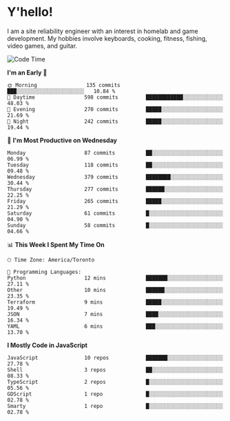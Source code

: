 # Y'hello!
I am a site reliability engineer with an interest in homelab and game development.
My hobbies involve keyboards, cooking, fitness, fishing, video games, and guitar.

<!--START_SECTION:waka-->
![Code Time](http://img.shields.io/badge/Code%20Time-80%20hrs%2046%20mins-blue)

**I'm an Early 🐤** 

```text
🌞 Morning                135 commits         ███░░░░░░░░░░░░░░░░░░░░░░   10.84 % 
🌆 Daytime                598 commits         ████████████░░░░░░░░░░░░░   48.03 % 
🌃 Evening                270 commits         █████░░░░░░░░░░░░░░░░░░░░   21.69 % 
🌙 Night                  242 commits         █████░░░░░░░░░░░░░░░░░░░░   19.44 % 
```
📅 **I'm Most Productive on Wednesday** 

```text
Monday                   87 commits          ██░░░░░░░░░░░░░░░░░░░░░░░   06.99 % 
Tuesday                  118 commits         ██░░░░░░░░░░░░░░░░░░░░░░░   09.48 % 
Wednesday                379 commits         ████████░░░░░░░░░░░░░░░░░   30.44 % 
Thursday                 277 commits         ██████░░░░░░░░░░░░░░░░░░░   22.25 % 
Friday                   265 commits         █████░░░░░░░░░░░░░░░░░░░░   21.29 % 
Saturday                 61 commits          █░░░░░░░░░░░░░░░░░░░░░░░░   04.90 % 
Sunday                   58 commits          █░░░░░░░░░░░░░░░░░░░░░░░░   04.66 % 
```


📊 **This Week I Spent My Time On** 

```text
🕑︎ Time Zone: America/Toronto

💬 Programming Languages: 
Python                   12 mins             ███████░░░░░░░░░░░░░░░░░░   27.11 % 
Other                    10 mins             ██████░░░░░░░░░░░░░░░░░░░   23.35 % 
Terraform                9 mins              █████░░░░░░░░░░░░░░░░░░░░   19.49 % 
JSON                     7 mins              ████░░░░░░░░░░░░░░░░░░░░░   16.34 % 
YAML                     6 mins              ███░░░░░░░░░░░░░░░░░░░░░░   13.70 % 
```

**I Mostly Code in JavaScript** 

```text
JavaScript               10 repos            ███████░░░░░░░░░░░░░░░░░░   27.78 % 
Shell                    3 repos             ██░░░░░░░░░░░░░░░░░░░░░░░   08.33 % 
TypeScript               2 repos             █░░░░░░░░░░░░░░░░░░░░░░░░   05.56 % 
GDScript                 1 repo              █░░░░░░░░░░░░░░░░░░░░░░░░   02.78 % 
Smarty                   1 repo              █░░░░░░░░░░░░░░░░░░░░░░░░   02.78 % 
```




<!--END_SECTION:waka-->
